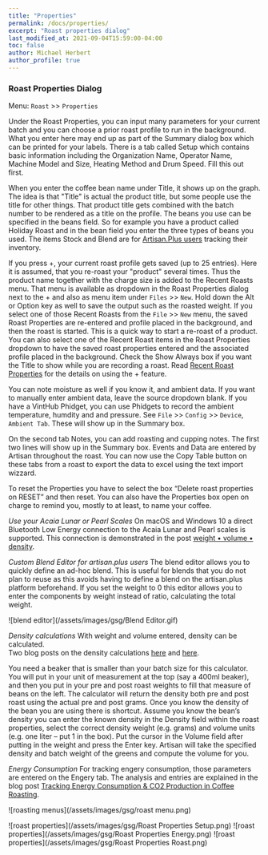 ```yaml
---
title: "Properties"
permalink: /docs/properties/
excerpt: "Roast properties dialog"
last_modified_at: 2021-09-04T15:59:00-04:00
toc: false
author: Michael Herbert
author_profile: true
---
```

### Roast Properties Dialog

Menu: `Roast` >> `Properties`

Under the Roast Properties, you can input many parameters for your current batch and you can choose a prior roast profile to run in the background.  What you enter here may end up as part of the Summary dialog box which can be printed for your labels.  There is a tab called Setup which contains basic information including the Organization Name, Operator Name, Machine Model and Size, Heating Method and Drum Speed.  Fill this out first.  



When you enter the coffee bean name under Title, it shows up on the graph.  The idea is that "Title" is actual the product title, but some people use the title for other things. That product title gets combined with the batch number to be rendered as a title on the profile. The beans you use can be specified in the beans field.  So for example you have a product called Holiday Roast and in the bean field you enter the three types of beans you used.  The items Stock and Blend are for [Artisan.Plus users](https://doc.artisan.plus/docs/quick-start-guide/) tracking their inventory.  

If you press +, your current roast profile gets saved (up to 25 entries). Here it is assumed, that you re-roast your "product" several times. Thus the product name together with the charge size is added to the Recent Roasts menu. That menu is available as dropdown in the Roast Properties dialog next to the + and also as menu item under `Files` >> `New`. Hold down the Alt or Option key as well to save the output such as the roasted weight.  If you select one of those Recent Roasts from the `File` >> `New` menu, the saved Roast Properties are re-entered and profile placed in the background, and then the roast is started. This is a quick way to start a re-roast of a product. You can also select one of the Recent Roast items in the Roast Properties dropdown to have the saved roast properties entered and the associated profile placed in the background.  Check the Show Always box if you want the Title to show while you are recording a roast.  Read [Recent Roast Properties](https://artisan-roasterscope.blogspot.com/2017/06/recent-roast-properties.html) for the details on using the + feature.

You can note moisture as well if you know it, and ambient data.  If you want to manually enter ambient data, leave the source dropdown blank.  If you have a VintHub Phidget, you can use Phidgets to record the ambient temperature, humdity and and pressure.  See `File` >> `Config` >> `Device`, `Ambient Tab`. These will show up in the Summary box.

On the second tab Notes, you can add roasting and cupping notes.  The first two lines will show up in the Summary box.  Events and Data are entered by Artisan throughout the roast.  You can now use the Copy Table button on these tabs from a roast to export the data to excel using the text import wizzard.

To reset the Properties you have to select the box “Delete roast properties on RESET” and then reset. You can also have the Properties box open on charge to remind you, mostly to at least, to name your coffee.

*Use your Acaia Lunar or Pearl Scales*
On macOS and Windows 10 a direct Bluetooth Low Energy connection to the Acaia Lunar and Pearl scales is supported. This connection is demonstrated in the post [weight • volume • density](https://artisan-roasterscope.blogspot.com/2019/04/weight-volume-density.html).

*Custom Blend Editor for artisan.plus users*
The blend editor allows you to quickly define an ad-hoc blend. This is useful for blends that you do not plan to reuse as this avoids having to define a blend on the artisan.plus platform beforehand. If you set the weight to 0 this editor allows you to enter the components by weight instead of ratio, calculating the total weight.

![blend editor](/assets/images/gsg/Blend Editor.gif)

*Density calculations*
With weight and volume entered, density can be calculated.  
Two blog posts on the density calculations [here](
https://artisan-roasterscope.blogspot.de/2014/11/batch-volume-and-bean-density.html) and [here](http://kostverlorenvaart.blogspot.nl/2014/12/lose-weight-gain-volume-about-coffee.html).

You need a beaker that is smaller than your batch size for this calculator.  You will put in your unit of measurement at the top (say a 400ml beaker), and then you put in your pre and post roast weights to fill that measure of beans on the left. The calculator will return the density both pre and post roast using the actual pre and post grams.   Once you know the density of the bean you are using there is shortcut. Assume you know the bean’s density you can enter the known density in the Density field within the roast properties, select the correct density weight (e.g. grams) and volume units (e.g. one liter – put 1 in the box).  Put the cursor in the Volume field after putting in the weight and press the Enter key. Artisan will take the specified density and batch weight of the greens and compute the volume for you.

*Energy Consumption*
For tracking engery consumption, those parameters are entered on the Engery tab.  The analysis and entries are explained in the blog post [Tracking Energy Consumption & CO2 Production in Coffee Roasting](https://artisan-roasterscope.blogspot.com/2021/07/tracking-energy-consumption-co2.html).

![roasting menus](/assets/images/gsg/roast menu.png)

![roast properties](/assets/images/gsg/Roast Properties Setup.png)
![roast properties](/assets/images/gsg/Roast Properties Energy.png)
![roast properties](/assets/images/gsg/Roast Properties Roast.png)


